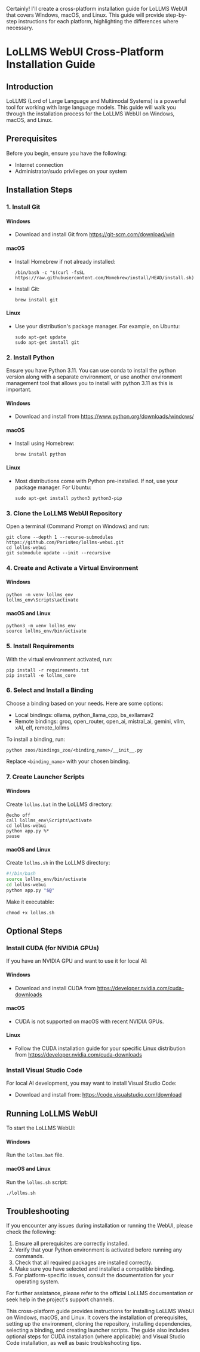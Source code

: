 Certainly! I'll create a cross-platform installation guide for LoLLMS WebUI that covers Windows, macOS, and Linux. This guide will provide step-by-step instructions for each platform, highlighting the differences where necessary.

# LoLLMS WebUI Cross-Platform Installation Guide

## Introduction

LoLLMS (Lord of Large Language and Multimodal Systems) is a powerful tool for working with large language models. This guide will walk you through the installation process for the LoLLMS WebUI on Windows, macOS, and Linux.

## Prerequisites

Before you begin, ensure you have the following:

- Internet connection
- Administrator/sudo privileges on your system

## Installation Steps

### 1. Install Git

#### Windows
- Download and install Git from https://git-scm.com/download/win

#### macOS
- Install Homebrew if not already installed:
  ```
  /bin/bash -c "$(curl -fsSL https://raw.githubusercontent.com/Homebrew/install/HEAD/install.sh)"
  ```
- Install Git:
  ```
  brew install git
  ```

#### Linux
- Use your distribution's package manager. For example, on Ubuntu:
  ```
  sudo apt-get update
  sudo apt-get install git
  ```

### 2. Install Python

Ensure you have Python 3.11. You can use conda to install the python version along with a separate environment, or use another environment management tool that allows you to install with python 3.11 as this is important.

#### Windows
- Download and install from https://www.python.org/downloads/windows/

#### macOS
- Install using Homebrew:
  ```
  brew install python
  ```

#### Linux
- Most distributions come with Python pre-installed. If not, use your package manager. For Ubuntu:
  ```
  sudo apt-get install python3 python3-pip
  ```

### 3. Clone the LoLLMS WebUI Repository

Open a terminal (Command Prompt on Windows) and run:

```
git clone --depth 1 --recurse-submodules https://github.com/ParisNeo/lollms-webui.git
cd lollms-webui
git submodule update --init --recursive
```

### 4. Create and Activate a Virtual Environment

#### Windows
```
python -m venv lollms_env
lollms_env\Scripts\activate
```

#### macOS and Linux
```
python3 -m venv lollms_env
source lollms_env/bin/activate
```

### 5. Install Requirements

With the virtual environment activated, run:

```
pip install -r requirements.txt
pip install -e lollms_core
```

### 6. Select and Install a Binding

Choose a binding based on your needs. Here are some options:

- Local bindings: ollama, python_llama_cpp, bs_exllamav2
- Remote bindings: groq, open_router, open_ai, mistral_ai, gemini, vllm, xAI, elf, remote_lollms

To install a binding, run:
```
python zoos/bindings_zoo/<binding_name>/__init__.py
```
Replace `<binding_name>` with your chosen binding.

### 7. Create Launcher Scripts

#### Windows
Create `lollms.bat` in the LoLLMS directory:
```batch
@echo off
call lollms_env\Scripts\activate
cd lollms-webui
python app.py %*
pause
```

#### macOS and Linux
Create `lollms.sh` in the LoLLMS directory:
```bash
#!/bin/bash
source lollms_env/bin/activate
cd lollms-webui
python app.py "$@"
```
Make it executable:
```
chmod +x lollms.sh
```

## Optional Steps

### Install CUDA (for NVIDIA GPUs)

If you have an NVIDIA GPU and want to use it for local AI:

#### Windows
- Download and install CUDA from https://developer.nvidia.com/cuda-downloads

#### macOS
- CUDA is not supported on macOS with recent NVIDIA GPUs.

#### Linux
- Follow the CUDA installation guide for your specific Linux distribution from https://developer.nvidia.com/cuda-downloads

### Install Visual Studio Code

For local AI development, you may want to install Visual Studio Code:

- Download and install from: https://code.visualstudio.com/download

## Running LoLLMS WebUI

To start the LoLLMS WebUI:

#### Windows
Run the `lollms.bat` file.

#### macOS and Linux
Run the `lollms.sh` script:
```
./lollms.sh
```

## Troubleshooting

If you encounter any issues during installation or running the WebUI, please check the following:

1. Ensure all prerequisites are correctly installed.
2. Verify that your Python environment is activated before running any commands.
3. Check that all required packages are installed correctly.
4. Make sure you have selected and installed a compatible binding.
5. For platform-specific issues, consult the documentation for your operating system.

For further assistance, please refer to the official LoLLMS documentation or seek help in the project's support channels.

This cross-platform guide provides instructions for installing LoLLMS WebUI on Windows, macOS, and Linux. It covers the installation of prerequisites, setting up the environment, cloning the repository, installing dependencies, selecting a binding, and creating launcher scripts. The guide also includes optional steps for CUDA installation (where applicable) and Visual Studio Code installation, as well as basic troubleshooting tips.

